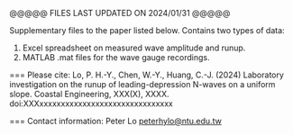 @@@@@ FILES LAST UPDATED ON 2024/01/31 @@@@@

Supplementary files to the paper listed below.
Contains two types of data:
1) Excel spreadsheet on measured wave amplitude and runup.
2) MATLAB .mat files for the wave gauge recordings.

=== Please cite: 
Lo, P. H.-Y., Chen, W.-Y., Huang, C.-J. (2024) 
Laboratory investigation on the runup of leading-depression N-waves on a uniform slope. 
Coastal Engineering, XXX(X), XXXX. 
doi:XXXxxxxxxxxxxxxxxxxxxxxxxxxxxxxxxx		
										
=== Contact information: 
Peter Lo <peterhylo@ntu.edu.tw>		
